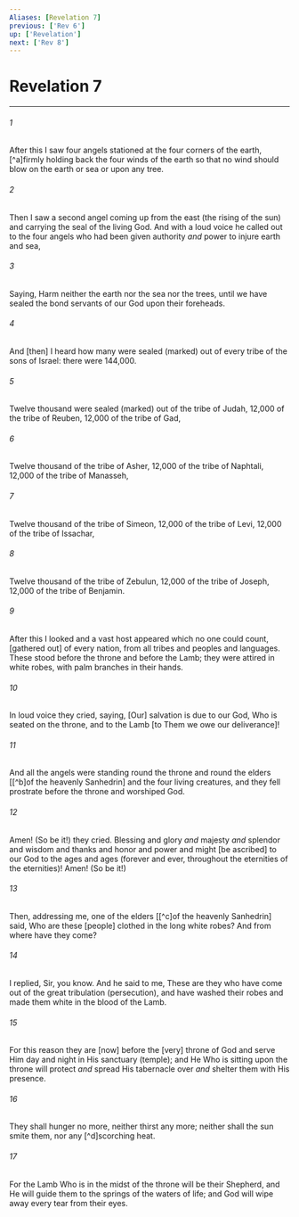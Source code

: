 ```yaml
---
Aliases: [Revelation 7]
previous: ['Rev 6']
up: ['Revelation']
next: ['Rev 8']
---
```

# Revelation 7

***














###### 1 






After this I saw four angels stationed at the four corners of the earth, [^a]firmly holding back the four winds of the earth so that no wind should blow on the earth or sea or upon any tree. 













###### 2 






Then I saw a second angel coming up from the east (the rising of the sun) and carrying the seal of the living God. And with a loud voice he called out to the four angels who had been given authority _and_ power to injure earth and sea, 













###### 3 






Saying, Harm neither the earth nor the sea nor the trees, until we have sealed the bond servants of our God upon their foreheads. 













###### 4 






And [then] I heard how many were sealed (marked) out of every tribe of the sons of Israel: there were 144,000. 













###### 5 






Twelve thousand were sealed (marked) out of the tribe of Judah, 12,000 of the tribe of Reuben, 12,000 of the tribe of Gad, 













###### 6 






Twelve thousand of the tribe of Asher, 12,000 of the tribe of Naphtali, 12,000 of the tribe of Manasseh, 













###### 7 






Twelve thousand of the tribe of Simeon, 12,000 of the tribe of Levi, 12,000 of the tribe of Issachar, 













###### 8 






Twelve thousand of the tribe of Zebulun, 12,000 of the tribe of Joseph, 12,000 of the tribe of Benjamin. 













###### 9 






After this I looked and a vast host appeared which no one could count, [gathered out] of every nation, from all tribes and peoples and languages. These stood before the throne and before the Lamb; they were attired in white robes, with palm branches in their hands. 













###### 10 






In loud voice they cried, saying, [Our] salvation is due to our God, Who is seated on the throne, and to the Lamb [to Them we owe our deliverance]! 













###### 11 






And all the angels were standing round the throne and round the elders [[^b]of the heavenly Sanhedrin] and the four living creatures, and they fell prostrate before the throne and worshiped God. 













###### 12 






Amen! (So be it!) they cried. Blessing and glory _and_ majesty _and_ splendor and wisdom and thanks and honor and power and might [be ascribed] to our God to the ages and ages (forever and ever, throughout the eternities of the eternities)! Amen! (So be it!) 













###### 13 






Then, addressing me, one of the elders [[^c]of the heavenly Sanhedrin] said, Who are these [people] clothed in the long white robes? And from where have they come? 













###### 14 






I replied, Sir, you know. And he said to me, These are they who have come out of the great tribulation (persecution), and have washed their robes and made them white in the blood of the Lamb. 













###### 15 






For this reason they are [now] before the [very] throne of God and serve Him day and night in His sanctuary (temple); and He Who is sitting upon the throne will protect _and_ spread His tabernacle over _and_ shelter them with His presence. 













###### 16 






They shall hunger no more, neither thirst any more; neither shall the sun smite them, nor any [^d]scorching heat. 













###### 17 






For the Lamb Who is in the midst of the throne will be their Shepherd, and He will guide them to the springs of the waters of life; and God will wipe away every tear from their eyes.
